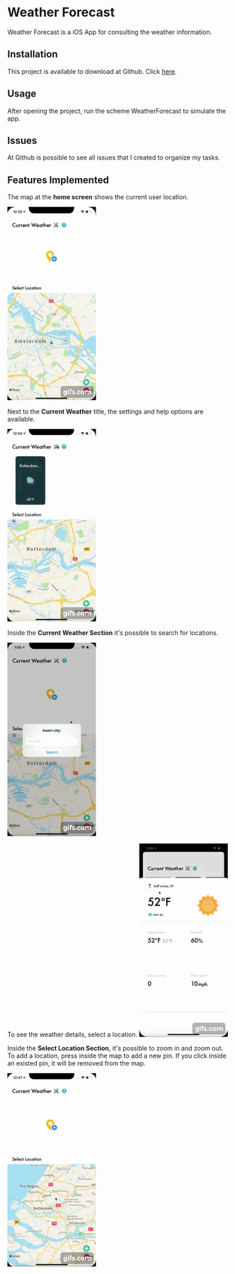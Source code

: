 # Weather Forecast

Weather Forecast is a iOS App for consulting the weather information.

## Installation

This project is available to download at Github. Click [here](https://gifs.com/gif/1WnMEZ).


## Usage

After opening the project, run the scheme WeatherForecast to simulate the app.


## Issues
At Github is possible to see all issues that I created to organize my tasks.


## Features Implemented
The map at the **home screen** shows the current user location.

![](dashboard.gif)

Next to the **Current Weather** title, the settings and help options are available.

![](options.gif)


Inside the **Current Weather Section** it's possible to search for locations.

![](search.gif)

To see the weather details, select a location.
![](details.gif)


Inside the **Select Location Section**, it's possible to zoom in and zoom out. To add a location, press inside the map to add a new pin. If you click inside an existed pin, it will be removed from the map.

![](selectlocation.gif)